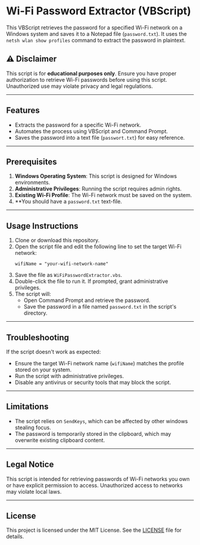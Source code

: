 # Wi-Fi Password Extractor (VBScript)

This VBScript retrieves the password for a specified Wi-Fi network on a Windows system and saves it to a Notepad file (`password.txt`). It uses the `netsh wlan show profiles` command to extract the password in plaintext.

## ⚠️ Disclaimer
This script is for **educational purposes only**. Ensure you have proper authorization to retrieve Wi-Fi passwords before using this script. Unauthorized use may violate privacy and legal regulations.

---

## Features
- Extracts the password for a specific Wi-Fi network.
- Automates the process using VBScript and Command Prompt.
- Saves the password into a text file (`passwort.txt`) for easy reference.

---

## Prerequisites
1. **Windows Operating System**: This script is designed for Windows environments.
2. **Administrative Privileges**: Running the script requires admin rights.
3. **Existing Wi-Fi Profile**: The Wi-Fi network must be saved on the system.
4. **You should have a `password.txt` text-file.

---

## Usage Instructions
1. Clone or download this repository.
2. Open the script file and edit the following line to set the target Wi-Fi network:
   ```vbscript
   wifiName = "your-wifi-network-name"
   ```
3. Save the file as `WiFiPasswordExtractor.vbs`.
4. Double-click the file to run it. If prompted, grant administrative privileges.
5. The script will:
   - Open Command Prompt and retrieve the password.
   - Save the password in a file named `password.txt` in the script's directory.

---

## Troubleshooting
If the script doesn't work as expected:
- Ensure the target Wi-Fi network name (`wifiName`) matches the profile stored on your system.
- Run the script with administrative privileges.
- Disable any antivirus or security tools that may block the script.

---

## Limitations
- The script relies on `SendKeys`, which can be affected by other windows stealing focus.
- The password is temporarily stored in the clipboard, which may overwrite existing clipboard content.

---

## Legal Notice
This script is intended for retrieving passwords of Wi-Fi networks you own or have explicit permission to access. Unauthorized access to networks may violate local laws.

---

## License
This project is licensed under the MIT License. See the [LICENSE](LICENSE) file for details.
```
